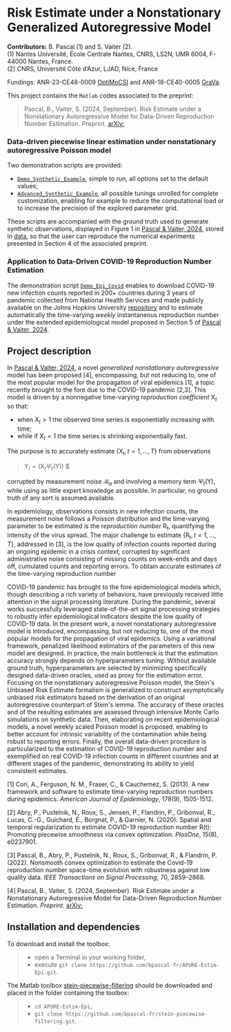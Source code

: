 # Risk Estimate under a Nonstationary Generalized Autoregressive Model 



**Contributors:** B. Pascal (1) and S. Vaiter (2).  
(1) Nantes Université, École Centrale Nantes, CNRS, LS2N, UMR 6004, F-44000 Nantes, France.  
(2) CNRS, Université Côte d’Azur, LJAD, Nice,  France

Fundings: ANR-23-CE48-0009 [OptiMoCSI](https://optimocsi.cnrs.fr/) and ANR-18-CE40-0005 [GraVa](https://samuelvaiter.com/grava/).



This project contains the `Matlab` codes associated to the preprint:

> Pascal, B., Vaiter, S. (2024, September). Risk Estimate under a Nonstationary Autoregressive Model for Data-Driven Reproduction Number  Estimation. Preprint. [arXiv:]()

### Data-driven piecewise linear estimation under nonstationary autoregressive Poisson model

Two demonstration scripts are provided:
- [`Demo_Synthetic_Example`](https://github.com/bpascal-fr/APURE_Estim-Epi/blob/master/demo_R_World.m), simple to run, all options set to the default values;
- [`Advanced_Synthetic_Example`](https://github.com/bpascal-fr/APURE_Estim-Epi/blob/master/demo_R_France.m), all possible tunings unrolled for complete customization, enabling for example to reduce the computational load or to increase the precision of the explored parameter grid.

These scripts are accompanied with the ground truth used to generate synthetic observations, displayed in Figure 1 in [Pascal & Vaiter, 2024](), stored in [data](), so that the user can reproduce the numerical experiments presented in Section 4 of the associated preprint.

### Application to Data-Driven COVID-19 Reproduction Number Estimation

The demonstration script [`Demo_Epi_Covid`](https://github.com/bpascal-fr/Covid-Estim-R/blob/master/demo_R_World.m) enables to download COVID-19 new infection counts reported in 200+ countries during 3 years of pandemic collected from National Health Services and made publicly available on the Johns Hopkins University [repository](https://coronavirus.jhu.edu/) and to estimate automatically the time-varying *weekly* instantaneous reproduction number under the extended epidemiological model proposed in Section 5 of [Pascal & Vaiter, 2024]().

## Project description

In [Pascal & Vaiter, 2024](), a novel *generalized nonstationary autoregressive* model has been proposed [4], encompassing, but not reducing to, one of the most popular model for the propagation of viral epidemics [1], a topic recently brought to the fore due to the COVID-19 pandemic [2,3].
This model is driven by a nonnegative time-varying *reproduction coefficient* $\mathsf{X}_t$ so that:
- when $\mathsf{X}_t>1$ the observed time series is exponentially increasing with time;
- while if $\mathsf{X}_t < 1$ the time series is shrinking exponentially fast.

The purpose is to accurately estimate $\{\mathsf{X}_t,  t = 1, ..., T\}$ from observations  
> $\mathsf{Y}_t = (\mathsf{X}_t \Psi_t(\mathsf{Y}))$  $
> 
corrupted by measurement noise $\mathcal{B}_{\alpha}$ and involving a memory term $\Psi_t(\mathsf{Y})$, while using as little expert knowledge as possible. In particular, no ground truth of any sort is assumed available.

In epidemiology, observations consists in new infection counts, the measurement noise follows a Poisson distribution and the time-varying parameter to be estimated is the *reproduction number* $\mathsf{R}_t$, quantifying the intensity of the virus spread.
The major challenge to estimate $\{ \mathsf{R}_t, t=1,...,T\}$, addressed in [3], is the low quality of infection counts reported during an ongoing epidemic in a crisis context, corrupted by significant administrative noise consisting of missing counts on week-ends and days off, cumulated counts and reporting errors.
To obtain accurate estimates of the time-varying reproduction number


COVID-19 pandemic has brought to the fore epidemiological models which, though describing a rich variety of behaviors, have previously received little attention in the signal processing literature.
During the pandemic, several works successfully leveraged state-of-the-art signal processing strategies to robustly infer epidemiological indicators despite the low quality of COVID-19 data.
In the present work, a novel nonstationary autoregressive model is introduced, encompassing, but not reducing to, one of the most popular models for the propagation of viral epidemics.
Using a variational framework,  penalized likelihood estimators of the parameters of this new model are designed.
In practice, the main bottleneck is that the estimation accuracy strongly depends on hyperparameters tuning.
Without available ground truth,  hyperparameters are selected by minimizing specifically designed data-driven oracles,  used as proxy for the estimation error.
Focusing on the nonstationary autoregressive Poisson model, the Stein's Unbiased Risk Estimate formalism is generalized to construct asymptotically unbiased risk estimators based on the derivation of an original autoregressive counterpart of Stein's lemma.
The accuracy of these oracles and of the resulting estimates are assessed through intensive Monte Carlo simulations on synthetic data.
Then, elaborating on recent epidemiological models, a novel weekly scaled Poisson model is proposed, enabling to better account for intrinsic variability of the contamination while being robust to reporting errors.
Finally, the overall data-driven procedure is particularized to the estimation of COVID-19 reproduction number and exemplified on real COVID-19 infection counts in different countries and at different stages of the pandemic, demonstrating its ability to yield consistent estimates.


[1] Cori, A., Ferguson, N. M., Fraser, C., & Cauchemez, S. (2013). A new framework and software to estimate time-varying reproduction numbers during epidemics. *American Journal of Epidemiology*, 178(9), 1505-1512.

[2] Abry, P., Pustelnik, N., Roux, S., Jensen, P., Flandrin, P., Gribonval, R., Lucas, C.-G., Guichard, É., Borgnat, P., & Garnier, N. (2020). Spatial and temporal regularization to estimate COVID-19 reproduction number R(t): Promoting piecewise smoothness via convex optimization. *PlosOne*, 15(8), e0237901.

[3] Pascal, B., Abry, P., Pustelnik, N., Roux, S., Gribonval, R., & Flandrin, P. (2022). Nonsmooth convex optimization to estimate the Covid-19 reproduction number space-time evolution with robustness against low quality data. *IEEE Transactions on Signal Processing*, 70, 2859–2868.

[4] Pascal, B., Vaiter, S. (2024, September). Risk Estimate under a Nonstationary Autoregressive Model for Data-Driven Reproduction Number  Estimation. *Preprint*. [arXiv:]()

## Installation and dependencies

To download and install the toolbox:  

> - open a Terminal in your working folder,
> - execute `git clone https://github.com/bpascal-fr/APURE-Estim-Epi.git`.

The Matlab toolbox [stein-piecewise-filtering](https://github.com/bpascal-fr/stein-piecewise-filtering) should be downloaded and placed in the folder containing the toolbox:

> - `cd APURE-Estim-Epi`,
> - `git clone https://github.com/bpascal-fr/stein-piecewise-filtering.git`.
>